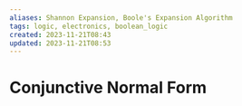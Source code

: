 ```yaml
---
aliases: Shannon Expansion, Boole's Expansion Algorithm
tags: logic, electronics, boolean_logic
created: 2023-11-21T08:43
updated: 2023-11-21T08:53
---
```


# Conjunctive Normal Form

